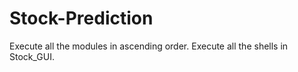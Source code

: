 # Stock-Prediction
Execute all the modules in ascending order.
Execute all the shells in Stock_GUI.

